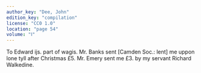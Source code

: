 ```yaml
---
author_key: "Dee, John"
edition_key: "compilation"
license: "CC0 1.0"
location: "page 54"
volume: "Ⅰ"
---
```

To Edward ijs. part of wagis. Mr. Banks sent [Camden Soc.: lent] me uppon lone
tyll after Christmas £5. Mr. Emery sent me £3. by my servant Richard Walkedine.
